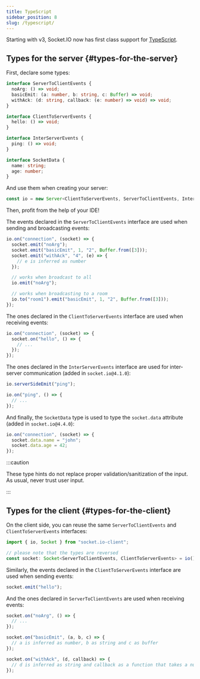 ```yaml
---
title: TypeScript
sidebar_position: 8
slug: /typescript/
---
```


Starting with v3, Socket.IO now has first class support for [TypeScript](https://www.typescriptlang.org/).

## Types for the server {#types-for-the-server}

First, declare some types:

```ts
interface ServerToClientEvents {
  noArg: () => void;
  basicEmit: (a: number, b: string, c: Buffer) => void;
  withAck: (d: string, callback: (e: number) => void) => void;
}

interface ClientToServerEvents {
  hello: () => void;
}

interface InterServerEvents {
  ping: () => void;
}

interface SocketData {
  name: string;
  age: number;
}
```

And use them when creating your server:

```ts
const io = new Server<ClientToServerEvents, ServerToClientEvents, InterServerEvents, SocketData>();
```

Then, profit from the help of your IDE!

The events declared in the `ServerToClientEvents` interface are used when sending and broadcasting events:

```ts
io.on("connection", (socket) => {
  socket.emit("noArg");
  socket.emit("basicEmit", 1, "2", Buffer.from([3]));
  socket.emit("withAck", "4", (e) => {
    // e is inferred as number
  });

  // works when broadcast to all
  io.emit("noArg");

  // works when broadcasting to a room
  io.to("room1").emit("basicEmit", 1, "2", Buffer.from([3]));
});
```

The ones declared in the `ClientToServerEvents` interface are used when receiving events:

```ts
io.on("connection", (socket) => {
  socket.on("hello", () => {
    // ...
  });
});
```

The ones declared in the `InterServerEvents` interface are used for inter-server communication (added in `socket.io@4.1.0`):

```ts
io.serverSideEmit("ping");

io.on("ping", () => {
  // ...
});
```

And finally, the `SocketData` type is used to type the `socket.data` attribute (added in `socket.io@4.4.0`):

```ts
io.on("connection", (socket) => {
  socket.data.name = "john";
  socket.data.age = 42;
});
```

:::caution

These type hints do not replace proper validation/sanitization of the input. As usual, never trust user input.

:::

## Types for the client {#types-for-the-client}

On the client side, you can reuse the same `ServerToClientEvents` and `ClientToServerEvents` interfaces:

```ts
import { io, Socket } from "socket.io-client";

// please note that the types are reversed
const socket: Socket<ServerToClientEvents, ClientToServerEvents> = io();
```

Similarly, the events declared in the `ClientToServerEvents` interface are used when sending events:

```ts
socket.emit("hello");
```

And the ones declared in `ServerToClientEvents` are used when receiving events:

```ts
socket.on("noArg", () => {
  // ...
});

socket.on("basicEmit", (a, b, c) => {
  // a is inferred as number, b as string and c as buffer
});

socket.on("withAck", (d, callback) => {
  // d is inferred as string and callback as a function that takes a number as argument
});
```
